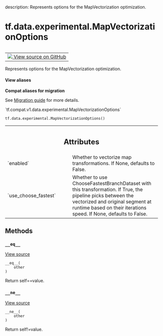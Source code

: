 description: Represents options for the MapVectorization optimization.

<div itemscope itemtype="http://developers.google.com/ReferenceObject">
<meta itemprop="name" content="tf.data.experimental.MapVectorizationOptions" />
<meta itemprop="path" content="Stable" />
<meta itemprop="property" content="__eq__"/>
<meta itemprop="property" content="__init__"/>
<meta itemprop="property" content="__ne__"/>
</div>

# tf.data.experimental.MapVectorizationOptions

<!-- Insert buttons and diff -->

<table class="tfo-notebook-buttons tfo-api nocontent" align="left">
<td>
  <a target="_blank" href="https://github.com/tensorflow/tensorflow/blob/r2.4/tensorflow/python/data/experimental/ops/optimization_options.py#L36-L70">
    <img src="https://www.tensorflow.org/images/GitHub-Mark-32px.png" />
    View source on GitHub
  </a>
</td>
</table>



Represents options for the MapVectorization optimization.

<section class="expandable">
  <h4 class="showalways">View aliases</h4>
  <p>
<b>Compat aliases for migration</b>
<p>See
<a href="https://www.tensorflow.org/guide/migrate">Migration guide</a> for
more details.</p>
<p>`tf.compat.v1.data.experimental.MapVectorizationOptions`</p>
</p>
</section>

<pre class="devsite-click-to-copy prettyprint lang-py tfo-signature-link">
<code>tf.data.experimental.MapVectorizationOptions()
</code></pre>



<!-- Placeholder for "Used in" -->




<!-- Tabular view -->
 <table class="responsive fixed orange">
<colgroup><col width="214px"><col></colgroup>
<tr><th colspan="2"><h2 class="add-link">Attributes</h2></th></tr>

<tr>
<td>
`enabled`
</td>
<td>
Whether to vectorize map transformations. If None, defaults to False.
</td>
</tr><tr>
<td>
`use_choose_fastest`
</td>
<td>
Whether to use ChooseFastestBranchDataset with this transformation. If True, the pipeline picks between the vectorized and original segment at runtime based on their iterations speed. If None, defaults to False.
</td>
</tr>
</table>



## Methods

<h3 id="__eq__"><code>__eq__</code></h3>

<a target="_blank" href="https://github.com/tensorflow/tensorflow/blob/r2.4/tensorflow/python/data/util/options.py#L41-L47">View source</a>

<pre class="devsite-click-to-copy prettyprint lang-py tfo-signature-link">
<code>__eq__(
    other
)
</code></pre>

Return self==value.


<h3 id="__ne__"><code>__ne__</code></h3>

<a target="_blank" href="https://github.com/tensorflow/tensorflow/blob/r2.4/tensorflow/python/data/util/options.py#L49-L53">View source</a>

<pre class="devsite-click-to-copy prettyprint lang-py tfo-signature-link">
<code>__ne__(
    other
)
</code></pre>

Return self!=value.




